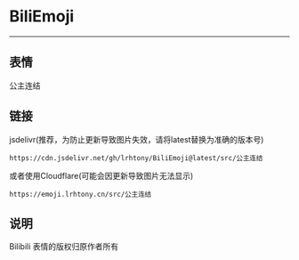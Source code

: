 # BiliEmoji
---
## 表情
公主连结
## 链接
jsdelivr(推荐，为防止更新导致图片失效，请将latest替换为准确的版本号)
```
https://cdn.jsdelivr.net/gh/lrhtony/BiliEmoji@latest/src/公主连结
```
或者使用Cloudflare(可能会因更新导致图片无法显示)
```
https://emoji.lrhtony.cn/src/公主连结
```
## 说明
Bilibili 表情的版权归原作者所有

